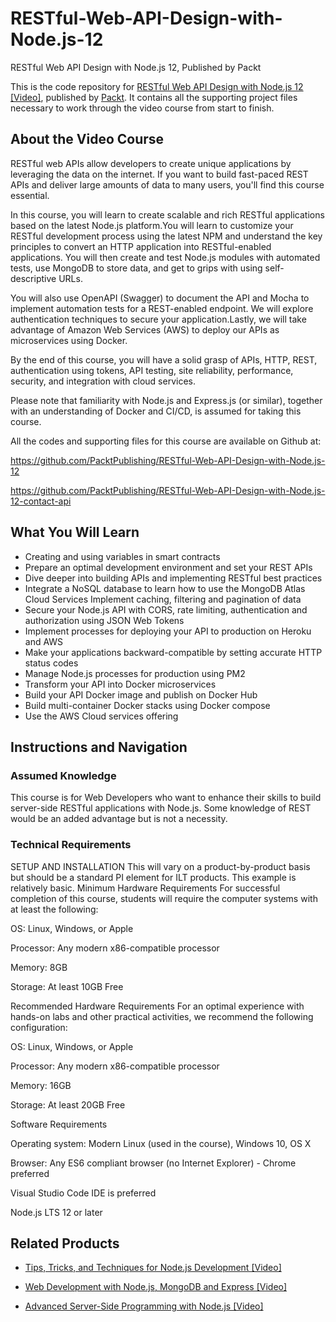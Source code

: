 


# RESTful-Web-API-Design-with-Node.js-12
 RESTful Web API Design with Node.js 12, Published by Packt

This is the code repository for [RESTful Web API Design with Node.js 12 [Video]](https://www.packtpub.com/web-development/restful-web-api-design-with-node-js-12-video), published by [Packt](https://www.packtpub.com/?utm_source=github). It contains all the supporting project files necessary to work through the video course from start to finish.

## About the Video Course

RESTful web APIs allow developers to create unique applications by leveraging the data on the internet. If you want to build fast-paced REST APIs and deliver large amounts of data to many users, you'll find this course essential.

In this course, you will learn to create scalable and rich RESTful applications based on the latest Node.js platform.You will learn to customize your RESTful development process using the latest NPM and understand the key principles to convert an HTTP application into RESTful-enabled applications. You will then create and test Node.js modules with automated tests, use MongoDB to store data, and get to grips with using self-descriptive URLs.

You will also use OpenAPI (Swagger) to document the API and Mocha to implement automation tests for a REST-enabled endpoint. We will explore authentication techniques to secure your application.Lastly, we will take advantage of Amazon Web Services (AWS) to deploy our APIs as microservices using Docker.

By the end of this course, you will have a solid grasp of APIs, HTTP, REST, authentication using tokens, API testing, site reliability, performance, security, and integration with cloud services.

Please note that familiarity with Node.js and Express.js (or similar), together with an understanding of Docker and CI/CD, is assumed for taking this course.

All the codes and supporting files for this course are available on Github at:

https://github.com/PacktPublishing/RESTful-Web-API-Design-with-Node.js-12

https://github.com/PacktPublishing/RESTful-Web-API-Design-with-Node.js-12-contact-api

<H2>What You Will Learn</H2>
<DIV class=book-info-will-learn-text>
<UL>
<LI><SPAN style="BACKGROUND-COLOR: transparent">Creating and using variables in smart contracts</SPAN> 
<LI>Prepare an optimal development environment and set your REST APIs
<LI>Dive deeper into building APIs and implementing RESTful best practices
<LI>Integrate a NoSQL database to learn how to use the MongoDB Atlas Cloud Services Implement caching, filtering and pagination of data
<LI>Secure your Node.js API with CORS, rate limiting, authentication and authorization using JSON Web Tokens
<LI>Implement processes for deploying your API to production on Heroku and AWS
<LI>Make your applications backward-compatible by setting accurate HTTP status codes
<LI>Manage Node.js processes for production using PM2
<LI>Transform your API into Docker microservices
<LI>Build your API Docker image and publish on Docker Hub
<LI>Build multi-container Docker stacks using Docker compose
<LI>Use the AWS Cloud services offering
 </LI></UL></DIV>

## Instructions and Navigation
### Assumed Knowledge
This course is for Web Developers who want to enhance their skills to build server-side RESTful applications with Node.js.
Some knowledge of REST would be an added advantage but is not a necessity.

### Technical Requirements

SETUP AND INSTALLATION
This will vary on a product-by-product basis but should be a standard PI element for ILT products. This example is relatively basic.
Minimum Hardware Requirements
For successful completion of this course, students will require the computer systems with at least the following:

OS: Linux, Windows, or Apple


Processor: Any modern x86-compatible processor


Memory: 8GB


Storage: At least 10GB Free



Recommended Hardware Requirements
For an optimal experience with hands-on labs and other practical activities, we recommend the following configuration:

OS: Linux, Windows, or Apple


Processor: Any modern x86-compatible processor


Memory: 16GB


Storage: At least 20GB Free

Software Requirements

Operating system: Modern Linux (used in the course), Windows 10, OS X


Browser: Any ES6 compliant browser (no Internet Explorer) - Chrome preferred


Visual Studio Code IDE is preferred


Node.js LTS 12 or later


## Related Products
* [Tips, Tricks, and Techniques for Node.js Development [Video]](https://www.packtpub.com/web-development/tips-tricks-and-techniques-nodejs-development-video?utm_source=github&utm_medium=repository&utm_campaign=9781789343434)

* [Web Development with Node.js, MongoDB and Express [Video]](https://www.packtpub.com/application-development/web-development-nodejs-mongodb-and-express-video?utm_source=github&utm_medium=repository&utm_campaign=9781786463425)

* [Advanced Server-Side Programming with Node.js [Video]](https://www.packtpub.com/web-development/advanced-server-side-programming-nodejs-video?utm_source=github&utm_medium=repository&utm_campaign=9781787289963)



